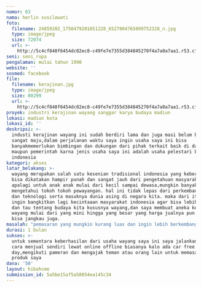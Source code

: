 ```yaml
---
nomor: 63
nama: herlin susilowati
foto:
  filename: 24059202_1750479201651228_6527804765099752328_n.jpg
  type: image/jpeg
  size: 72074
  url: >-
    http://5c4cf848f6454dc02ec8-c49fe7e7355d384845270f4a7a0a7aa1.r53.cf2.rackcdn.com/54903689-238d-46c8-b050-e9d576166f5a/24059202_1750479201651228_6527804765099752328_n.jpg
seni: seni_rupa
pengalaman: mulai tahun 1990
website: ''
sosmed: facebook
file:
  filename: kerajinan.jpg
  type: image/jpeg
  size: 80299
  url: >-
    http://5c4cf848f6454dc02ec8-c49fe7e7355d384845270f4a7a0a7aa1.r53.cf2.rackcdn.com/3e19bb87-0d6c-40e6-ab8b-8ed2cecd67ff/kerajinan.jpg
proyek: industri kerajinan wayang sanggar karya budaya madiun
lokasi: madiun kota
lokasi_id: ''
deskripsi: >-
  industi kerajinan wayang ini sudah berdiri lama dan juga masi belum berkembang
  sangat maju,dalam perjalanan waktu saya ingin usaha saya ini bisa
  banyakmemerlukan bimbingan dan dukungan dari pihak terkait baik di daerah
  maupun pemerintah karna jenis usaha saya ini adalah usaha pelestari budaya
  indonesia
kategori: akses
latar_belakang: >-
  wayang merupakan salah satu kesenian tradisional indonesia yang keberadaannya
  bisa dikatakan hampir punah dan sangat jauh dari pengetahuan masyarakat
  apalagi untuk anak anak mulai dari kecil sampai dewasa,mungkin banyak yg tidak
  mengetahui tokoh tokoh pewayangan. hal ini tidak lepas dari perkembangan zaman
  dan teknologi serta masuknya dunia asing di negara kita. maka dari itu saya
  ingin bangkitkan lagi kecintaaan masyarakat indonesia agar bisa lebih dekat
  dan tau tentang budaya kita kususnya wayang,dan saya membuat aneka kerajinan
  wayang mulai dari yang mini hingga yang besar yang harga jualnya pun anak anak
  bisa jangkau juga.
masalah: "pemasaran yang mungkin kurang luas dan ingin lebih berkembang\r\nkreatifitas yang mungkin perlu lagi adanya peningkatan dalam hal inovasi pembuatan wayang\r\nperlu adanya perhatian penuh dan lebih dari pihak terkait baik dari daerah maupun dari pemerintah\r\n"
durasi: 1 bulan
sukses: >-
  untuk sementara keberhasilan dari usaha wayang saya ini saya jalankan dengan
  cara menjual sendiri lewat online offline biasanya kalo ada car free
  day,mengikuti pameran dan mengajak teman atau orang lain untuk memasarkan
  produk saya
dana: '50'
layout: hibahcme
submission_id: 5a5be15af5a58054ea145c34
---
```

